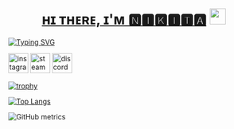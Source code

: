 <h1 align="center"><a href="https://www.youtube.com/watch?v=dQw4w9WgXcQ" target="_blank">ʜɪ ᴛʜᴇʀᴇ, ɪ'ᴍ 🅽🅸🅺🅸🆃🅰</a> 
<img src="https://github.com/blackcater/blackcater/raw/main/images/Hi.gif" height="32"/></h1>
<a href="https://git.io/typing-svg"><img src="https://readme-typing-svg.herokuapp.com?font=Fira+Code&pause=1000&random=false&width=435&lines=%F0%9D%95%8A%F0%9D%95%A0%F0%9D%95%9E%F0%9D%95%96%F0%9D%95%93%F0%9D%95%A0%F0%9D%95%95%F0%9D%95%AA+%F0%9D%95%9D%F0%9D%95%9A%F0%9D%95%A5%F0%9D%95%96+%F0%9D%95%9E%F0%9D%95%92%F0%9D%95%9F...+%F0%9D%94%B8%F0%9D%95%9F%F0%9D%95%95+%F0%9D%95%9D%F0%9D%95%A0%F0%9D%95%A7%F0%9D%95%96+%F0%9D%95%A4%F0%9D%95%9D%F0%9D%95%96%F0%9D%95%96%F0%9D%95%A1" alt="Typing SVG" /></a>


[<img src='https://cdn.jsdelivr.net/npm/simple-icons@3.0.1/icons/instagram.svg' alt='instagram' height='40'>](https://www.instagram.com/no_whale52/)  [<img src='https://cdn.jsdelivr.net/npm/simple-icons@3.0.1/icons/steam.svg' alt='steam' height='40'>](https://steamcommunity.com/profiles/76561198409380391/)  [<img src='https://cdn.jsdelivr.net/npm/simple-icons@3.0.1/icons/discord.svg' alt='discord' height='40'>](https://discord.com/users/no_wh4le/)  

[![trophy](https://github-profile-trophy.vercel.app/?username=AceWhale)](https://github.com/ryo-ma/github-profile-trophy)

[![Top Langs](https://github-readme-stats.vercel.app/api/top-langs/?username=AceWhale)](https://github.com/anuraghazra/github-readme-stats)

![GitHub metrics](https://metrics.lecoq.io/AceWhale)  


<!--
**AceWhale/AceWhale** is a ✨ _special_ ✨ repository because its `README.md` (this file) appears on your GitHub profile.

Here are some ideas to get you started:

- 🔭 I’m currently working on ...
- 🌱 I’m currently learning ...
- 👯 I’m looking to collaborate on ...
- 🤔 I’m looking for help with ...
- 💬 Ask me about ...
- 📫 How to reach me: ...
- 😄 Pronouns: ...
- ⚡ Fun fact: ...
-->
